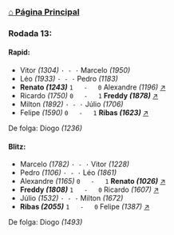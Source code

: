 ### [⌂ Página Principal](https://grupo-de-xadrez.github.io/)

### Rodada 13:

#### Rapid:

* Vitor *(1304)* `· - ·` Marcelo *(1950)*  
* Léo *(1933)* `· - ·` Pedro *(1183)*  
* **Renato *(1243)*** `1   -   0` Alexandre *(1196)* [↗](https://www.lichess.org/A0vx4YaX) 
* Ricardo *(1750)* `0   -   1` **Freddy *(1878)*** [↗](https://www.lichess.org/66oh7Iwv) 
* Milton *(1892)* `· - ·` Júlio *(1706)*  
* Felipe *(1590)* `0   -   1` **Ribas *(1623)*** [↗](https://www.lichess.org/uRPVrxNA) 

De folga: Diogo *(1236)*

#### Blitz:

* Marcelo *(1782)* `· - ·` Vitor *(1228)*  
* Pedro *(1106)* `· - ·` Léo *(1861)*  
* Alexandre *(1165)* `0   -   1` **Renato *(1026)*** [↗](https://www.lichess.org/nilwVslB) 
* **Freddy *(1808)*** `1   -   0` Ricardo *(1607)* [↗](https://www.lichess.org/H0bF30Ao) 
* Júlio *(1532)* `· - ·` Milton *(1672)*  
* **Ribas *(2055)*** `1   -   0` Felipe *(1387)* [↗](https://www.lichess.org/3HTXJBuX) 

De folga: Diogo *(1493)*

